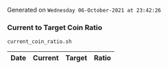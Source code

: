 Generated on `Wednesday 06-October-2021 at 23:42:26`

### Current to Target Coin Ratio
`current_coin_ratio.sh`

Date|Current|Target|Ratio
---|---|---|---
